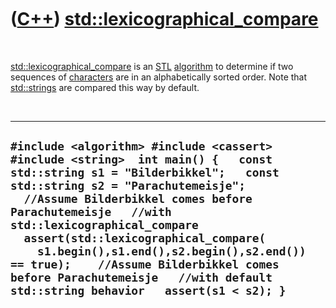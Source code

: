 



 

 

 

 

 

([C++](Cpp.htm)) [std::lexicographical\_compare](CppLexicographical_compare.htm)
================================================================================

 

[std::lexicographical\_compare](CppLexicographical_compare.htm) is an
[STL](CppStl.htm) [algorithm](CppAlgorithm.htm) to determine if two
sequences of [characters](CppChar.htm) are in an alphabetically sorted
order. Note that [std::strings](CppString.htm) are compared this way by
default.

 

  -----------------------------------------------------------------------------------------------------------------------------------------------------------------------------------------------------------------------------------------------------------------------------------------------------------------------------------------------------------------------------------------------------------------------------------------------------------------------------
  ` #include <algorithm> #include <cassert> #include <string>  int main() {   const std::string s1 = "Bilderbikkel";   const std::string s2 = "Parachutemeisje";    //Assume Bilderbikkel comes before Parachutemeisje   //with std::lexicographical_compare   assert(std::lexicographical_compare(     s1.begin(),s1.end(),s2.begin(),s2.end()) == true);    //Assume Bilderbikkel comes before Parachutemeisje   //with default std::string behavior   assert(s1 < s2); } `
  -----------------------------------------------------------------------------------------------------------------------------------------------------------------------------------------------------------------------------------------------------------------------------------------------------------------------------------------------------------------------------------------------------------------------------------------------------------------------------

 

 

 

 

 





 



